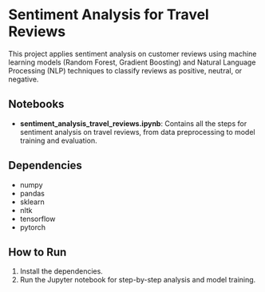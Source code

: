 # Sentiment Analysis for Travel Reviews

This project applies sentiment analysis on customer reviews using machine learning models (Random Forest, Gradient Boosting) and Natural Language Processing (NLP) techniques to classify reviews as positive, neutral, or negative.

## Notebooks

- **sentiment_analysis_travel_reviews.ipynb**: Contains all the steps for sentiment analysis on travel reviews, from data preprocessing to model training and evaluation.

## Dependencies

- numpy
- pandas
- sklearn
- nltk
- tensorflow
- pytorch

## How to Run

1. Install the dependencies.
2. Run the Jupyter notebook for step-by-step analysis and model training.
